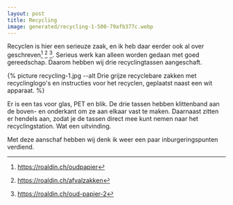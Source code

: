 ```yaml
---
layout: post
title: Recycling
image: generated/recycling-1-500-79afb377c.webp
---
```


Recyclen is hier een serieuze zaak, en ik heb daar eerder ook al over geschreven[^1] [^2] [^3]. Serieus werk kan alleen worden gedaan met goed gereedschap. Daarom hebben wij drie recyclingtassen aangeschaft.

{% picture recycling-1.jpg --alt Drie grijze recyclebare zakken met recyclinglogo's en instructies voor het recyclen, geplaatst naast een wit apparaat. %}

Er is een tas voor glas, PET en blik. De drie tassen hebben klittenband aan de boven- en onderkant om ze aan elkaar vast te maken. Daarnaast zitten er hendels aan, zodat je de tassen direct mee kunt nemen naar het recyclingstation. Wat een uitvinding.

Met deze aanschaf hebben wij denk ik weer een paar inburgeringspunten verdiend.

[^1]: <https://roaldin.ch/oudpapier>
[^2]: <https://roaldin.ch/afvalzakken>
[^3]: <https://roaldin.ch/oud-papier-2>
